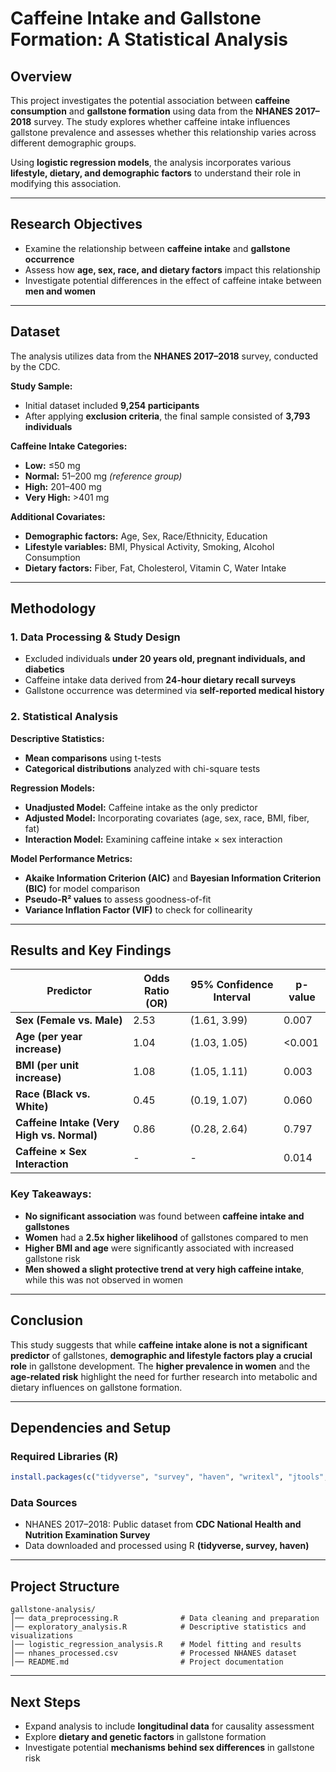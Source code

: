 # **Caffeine Intake and Gallstone Formation: A Statistical Analysis**  

## **Overview**  
This project investigates the potential association between **caffeine consumption** and **gallstone formation** using data from the **NHANES 2017–2018** survey. The study explores whether caffeine intake influences gallstone prevalence and assesses whether this relationship varies across different demographic groups.  

Using **logistic regression models**, the analysis incorporates various **lifestyle, dietary, and demographic factors** to understand their role in modifying this association.  

---

## **Research Objectives**  
- Examine the relationship between **caffeine intake** and **gallstone occurrence**  
- Assess how **age, sex, race, and dietary factors** impact this relationship  
- Investigate potential differences in the effect of caffeine intake between **men and women**  

---

## **Dataset**  
The analysis utilizes data from the **NHANES 2017–2018** survey, conducted by the CDC.  

**Study Sample:**  
- Initial dataset included **9,254 participants**  
- After applying **exclusion criteria**, the final sample consisted of **3,793 individuals**  

**Caffeine Intake Categories:**  
- **Low:** ≤50 mg  
- **Normal:** 51–200 mg *(reference group)*  
- **High:** 201–400 mg  
- **Very High:** >401 mg  

**Additional Covariates:**  
- **Demographic factors:** Age, Sex, Race/Ethnicity, Education  
- **Lifestyle variables:** BMI, Physical Activity, Smoking, Alcohol Consumption  
- **Dietary factors:** Fiber, Fat, Cholesterol, Vitamin C, Water Intake  

---

## **Methodology**  
### **1. Data Processing & Study Design**  
- Excluded individuals **under 20 years old, pregnant individuals, and diabetics**  
- Caffeine intake data derived from **24-hour dietary recall surveys**  
- Gallstone occurrence was determined via **self-reported medical history**  

### **2. Statistical Analysis**  
**Descriptive Statistics:**  
- **Mean comparisons** using t-tests  
- **Categorical distributions** analyzed with chi-square tests  

**Regression Models:**  
- **Unadjusted Model:** Caffeine intake as the only predictor  
- **Adjusted Model:** Incorporating covariates (age, sex, race, BMI, fiber, fat)  
- **Interaction Model:** Examining caffeine intake × sex interaction  

**Model Performance Metrics:**  
- **Akaike Information Criterion (AIC)** and **Bayesian Information Criterion (BIC)** for model comparison  
- **Pseudo-R² values** to assess goodness-of-fit  
- **Variance Inflation Factor (VIF)** to check for collinearity  

---

## **Results and Key Findings**  

| Predictor | Odds Ratio (OR) | 95% Confidence Interval | p-value |
|-----------|--------------|---------------------|---------|
| **Sex (Female vs. Male)** | 2.53 | (1.61, 3.99) | 0.007 |
| **Age (per year increase)** | 1.04 | (1.03, 1.05) | <0.001 |
| **BMI (per unit increase)** | 1.08 | (1.05, 1.11) | 0.003 |
| **Race (Black vs. White)** | 0.45 | (0.19, 1.07) | 0.060 |
| **Caffeine Intake (Very High vs. Normal)** | 0.86 | (0.28, 2.64) | 0.797 |
| **Caffeine × Sex Interaction** | - | - | 0.014 |

### **Key Takeaways:**  
- **No significant association** was found between **caffeine intake and gallstones**  
- **Women** had a **2.5x higher likelihood** of gallstones compared to men  
- **Higher BMI and age** were significantly associated with increased gallstone risk  
- **Men showed a slight protective trend at very high caffeine intake**, while this was not observed in women  

---

## **Conclusion**  
This study suggests that while **caffeine intake alone is not a significant predictor** of gallstones, **demographic and lifestyle factors play a crucial role** in gallstone development. The **higher prevalence in women** and the **age-related risk** highlight the need for further research into metabolic and dietary influences on gallstone formation.  

---

## **Dependencies and Setup**  
### **Required Libraries (R)**  
```r
install.packages(c("tidyverse", "survey", "haven", "writexl", "jtools", "broom", "ggthemes", "car"))
```
### **Data Sources**  
- NHANES 2017–2018: Public dataset from **CDC National Health and Nutrition Examination Survey**  
- Data downloaded and processed using R **(tidyverse, survey, haven)**  

---

## **Project Structure**  
```
gallstone-analysis/
│── data_preprocessing.R              # Data cleaning and preparation
│── exploratory_analysis.R            # Descriptive statistics and visualizations
│── logistic_regression_analysis.R    # Model fitting and results
│── nhanes_processed.csv              # Processed NHANES dataset
│── README.md                         # Project documentation
```

---

## **Next Steps**  
- Expand analysis to include **longitudinal data** for causality assessment  
- Explore **dietary and genetic factors** in gallstone formation  
- Investigate potential **mechanisms behind sex differences** in gallstone risk  
